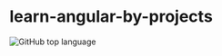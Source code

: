 # learn-angular-by-projects
![GitHub top language](https://img.shields.io/github/languages/top/AngelSanchezT/learn-react-by-projects)

